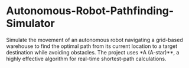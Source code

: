 # Autonomous-Robot-Pathfinding-Simulator
Simulate the movement of an autonomous robot navigating a grid-based warehouse to find the optimal path from its current location to a target destination while avoiding obstacles. The project uses *A (A-star)**, a highly effective algorithm for real-time shortest-path calculations.
